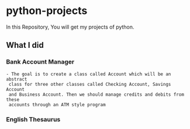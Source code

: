 # python-projects
In this Repository, You will get my projects of python. 

## What I did

### Bank Account Manager

    - The goal is to create a class called Account which will be an abstract
     class for three other classes called Checking Account, Savings Account 
     and Business Account. Then we should manage credits and debits from these 
     accounts through an ATM style program

### English Thesaurus
